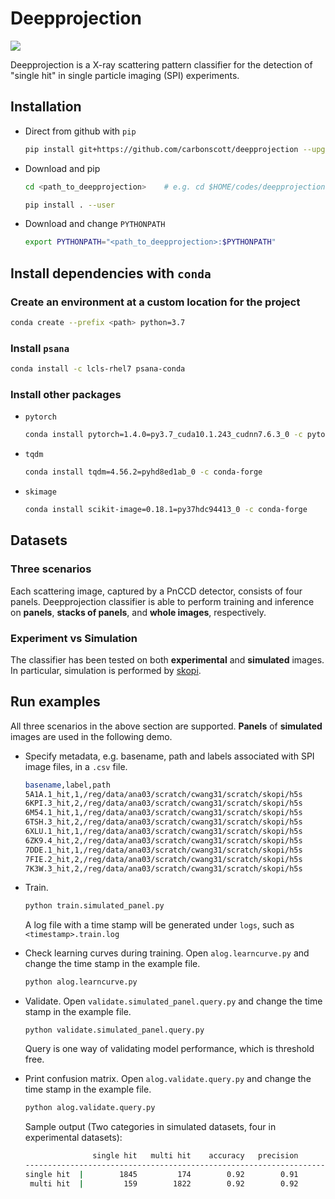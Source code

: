 # Deepprojection

![](./figures/deepprojection.github.00.png)

Deepprojection is a X-ray scattering pattern classifier for the detection of
"single hit" in single particle imaging (SPI) experiments.  

## Installation

- Direct from github with `pip`

  ```bash
  pip install git+https://github.com/carbonscott/deepprojection --upgrade --user
  ```

- Download and pip

  ```bash
  cd <path_to_deepprojection>    # e.g. cd $HOME/codes/deepprojection

  pip install . --user
  ```

- Download and change `PYTHONPATH`

  ```bash
  export PYTHONPATH="<path_to_deepprojection>:$PYTHONPATH"
  ```


## Install dependencies with `conda`

### Create an environment at a custom location for the project

```bash
conda create --prefix <path> python=3.7
```

### Install `psana`

```bash
conda install -c lcls-rhel7 psana-conda
```

### Install other packages

- `pytorch`

  ```bash
  conda install pytorch=1.4.0=py3.7_cuda10.1.243_cudnn7.6.3_0 -c pytorch
  ```

- `tqdm`

  ```bash
  conda install tqdm=4.56.2=pyhd8ed1ab_0 -c conda-forge
  ```

- `skimage`

  ```bash
  conda install scikit-image=0.18.1=py37hdc94413_0 -c conda-forge
  ```


## Datasets

### Three scenarios

Each scattering image, captured by a PnCCD detector, consists of four panels.
Deepprojection classifier is able to perform training and inference on
**panels**, **stacks of panels**, and **whole images**, respectively.  

### Experiment vs Simulation

The classifier has been tested on both **experimental** and **simulated**
images.  In particular, simulation is performed by [skopi](https://github.com/chuckie82/skopi).  


## Run examples

All three scenarios in the above section are supported.  **Panels** of
**simulated** images are used in the following demo.  

- Specify metadata, e.g. basename, path and labels associated with SPI image files, in
  a `.csv` file.  

  ```bash
  basename,label,path
  5A1A.1_hit,1,/reg/data/ana03/scratch/cwang31/scratch/skopi/h5s
  6KPI.3_hit,2,/reg/data/ana03/scratch/cwang31/scratch/skopi/h5s
  6M54.1_hit,1,/reg/data/ana03/scratch/cwang31/scratch/skopi/h5s
  6TSH.3_hit,2,/reg/data/ana03/scratch/cwang31/scratch/skopi/h5s
  6XLU.1_hit,1,/reg/data/ana03/scratch/cwang31/scratch/skopi/h5s
  6ZK9.4_hit,2,/reg/data/ana03/scratch/cwang31/scratch/skopi/h5s
  7DDE.1_hit,1,/reg/data/ana03/scratch/cwang31/scratch/skopi/h5s
  7FIE.2_hit,2,/reg/data/ana03/scratch/cwang31/scratch/skopi/h5s
  7K3W.3_hit,2,/reg/data/ana03/scratch/cwang31/scratch/skopi/h5s
  ```

- Train.

  ```bash
  python train.simulated_panel.py
  ```

  A log file with a time stamp will be generated under `logs`, such as
  `<timestamp>.train.log`

- Check learning curves during training.  Open `alog.learncurve.py` and change
  the time stamp in the example file.  

  ```bash
  python alog.learncurve.py
  ```

- Validate.  Open `validate.simulated_panel.query.py` and change the time stamp
  in the example file.  

  ```
  python validate.simulated_panel.query.py
  ```

  Query is one way of validating model performance, which is threshold free.  

- Print confusion matrix.  Open `alog.validate.query.py` and change the time stamp
  in the example file.

  ```bash
  python alog.validate.query.py
  ```

  Sample output (Two categories in simulated datasets, four in experimental datasets):

  ```bash
                 single hit   multi hit    accuracy   precision      recall specificity          f1
  -------------------------------------------------------------------------------------------------
  single hit  |        1845         174        0.92        0.91        0.92        0.91        0.92
   multi hit  |         159        1822        0.92        0.92        0.91        0.92        0.92
  ```


<!--
## Training/validation workflow

As a prerequisite, go to the project folder.  

```
cd $PROJECT    # Skip it if you have already been in the project directory.
```

### Obtain required files

Example Python files and a label file (in `.csv`) are provided in the `examples`
direcotry.  To simply replicate training or validation in the example files, do
the following.  

```
# Copy example Python files from the example directory to a specific project direcotry...
cp $PACKAGE/examples/*.py $PROJECT

# Copy example label files from the example directory to a specific project direcotry...
cp $PACKAGE/examples/*.csv $PROJECT
```

### Start training

```
python train.py
```

Training parameters like the number of training examples can be specified in the
`train.py`.  

### How to monitor the progress of training?

Every training session is logged into a log file (`.train.log`) under `logs`.  `logs`
direcotry will be created by `train.py` if absent.  It's a text file which can
be opened by `less` or a text editor like `vim`.  The training parameters are
logged in the beginning of a log file, followed by the neural network
architecture.  Subsequently, each triplet training examples as input to the
Siamese network are also logged.  Meanwhile, loss value of each iteration of
batch is logged too.  

Each training session has a timestamp assigned to it when it's launched.  To
monitor the loss value during a particular training session, find its timestamp
(the recent one can be identified with `ls -lrt logs` command) and then simply do

```
grep -E 'loss' logs/<timestamp>.train.log
```

### Start validation

Firstly, find the training model you want to validate by checking its timestamp
in the `logs` directory.  

Specify the timestamp in the `validate.pair.py`, open this file with your text
editor (`vim`, `emacs`, etc).  Find the `timestamp` variable and assign the
timestamp you want to validate to this variable.  For example, if I want to
check `20220215220550`, then do the following,

```
timestamp = "20220215220550"
```

Other validation parameters like the number of validation examples can be
specified in the `validate.pair.py` as well.  

Then, simply run

```
python validate.pair.py
```

This will produce a `.validate.pair.log` file under `logs` directory.  You can
open the file with a text editor.  Another thing to do is to plot some
diagnostic figures, which will be discussed in the following section.

### Diagnose the model

Some simple visualization can be made by analyzing the log files, specifically
`.validate.pair.log`.  A few log file analyzer, called `alog.*.py`, are made for
this purpose.  `alog` stands for "analyze log".  


```
python alog.validate.pair.py
```

The above command should produce a figure, shown below, which breaks down the
true/false positive/negative.  

![](./figures/alog.20220216211902.png)

Moreover, a breakdown of above information can be done by running

```
python alog.validate.pair.brkdwn.py
```

This will show which cases are handeled well well by the training model, and
vice versa.  An example figure is shown below.  

![](./figures/alog.20220216211902.brkdwn.png)


## Caveats

The `.csv` label file is an indirect to true label files `.label.json`, which
are located under `$PSOCAKE_PROJECT`.  `$PSOCAKE_PROJECT` is specified in the
last column of the `.csv` file.  For example, if the `datasets.csv` has the
following contents,

```
exp,run,mode,detector,drc
amo06516,90,idx,pnccdFront,/reg/data/ana03/scratch/cwang31/scratch/spi
amo06516,91,idx,pnccdFront,/reg/data/ana03/scratch/cwang31/scratch/spi
amo06516,94,idx,pnccdFront,/reg/data/ana03/scratch/cwang31/scratch/spi
amo06516,102,idx,pnccdFront,/reg/data/ana03/scratch/cwang31/scratch/spi
```

then `/reg/data/ana03/scratch/cwang31/scratch/spi` is the `$PSOCAKE_PROJECT`
directory.  

Because four runs (90, 91, 94, 102) are selected for dataset `amo06516`.  As a
result, the following four directories should be ready too.

```
$PSOCAKE_PROJECT/amo06516/cwang31/psocake/r0090
$PSOCAKE_PROJECT/amo06516/cwang31/psocake/r0091
$PSOCAKE_PROJECT/amo06516/cwang31/psocake/r0094
$PSOCAKE_PROJECT/amo06516/cwang31/psocake/r0102
```

`.cxi` and `.label.json` are also required for each run.  

The following actions might suffice for a quick way to start training or
validation by reusing my labels.  

```
USERNAME=$(whoami)
cd $PSOCAKE_PROJECT

mkdir -p $PSOCAKE_PROJECT/amo06516/$USERNAME/psocake/

ln -s /reg/data/ana03/scratch/cwang31/scratch/spi/amo06516/cwang31/psocake/r0090 \
      $PSOCAKE_PROJECT/amo06516/$USERNAME/psocake/r0090

ln -s /reg/data/ana03/scratch/cwang31/scratch/spi/amo06516/cwang31/psocake/r0091 \
      $PSOCAKE_PROJECT/amo06516/$USERNAME/psocake/r0091

ln -s /reg/data/ana03/scratch/cwang31/scratch/spi/amo06516/cwang31/psocake/r0094 \
      $PSOCAKE_PROJECT/amo06516/$USERNAME/psocake/r0094

ln -s /reg/data/ana03/scratch/cwang31/scratch/spi/amo06516/cwang31/psocake/r0102 \
      $PSOCAKE_PROJECT/amo06516/$USERNAME/psocake/r0102
```
-->
